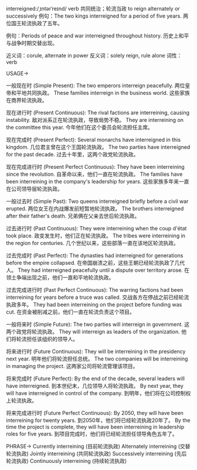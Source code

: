 interreigned:/ˌɪntərˈreɪnd/
verb
共同统治；轮流当政
to reign alternately or successively
例句：The two kings interreigned for a period of five years. 两位国王轮流执政了五年。

例句：Periods of peace and war interreigned throughout history. 历史上和平与战争时期交替出现。

近义词：corule, alternate in power
反义词：solely reign, rule alone
词性：verb


USAGE->

一般现在时 (Simple Present):
The two emperors interreign peacefully.  两位皇帝和平地共同执政。
These families interreign in the business world. 这些家族在商界轮流执政。


现在进行时 (Present Continuous):
The rival factions are interreining, causing instability.  敌对派系正在轮流执政，导致局势不稳。
They are interreining on the committee this year. 今年他们在这个委员会轮流担任主席。


现在完成时 (Present Perfect):
Several monarchs have interreigned in this kingdom.  几位君主曾在这个王国轮流执政。
The two parties have interreigned for the past decade.  过去十年里，这两个政党轮流执政。


现在完成进行时 (Present Perfect Continuous):
They have been interreining since the revolution. 自革命以来，他们一直在轮流执政。
The families have been interreining in the company's leadership for years.  这些家族多年来一直在公司领导层轮流执政。


一般过去时 (Simple Past):
Two queens interreigned briefly before a civil war erupted.  两位女王在内战爆发前短暂地轮流执政。
The brothers interreigned after their father's death.  兄弟俩在父亲去世后轮流执政。


过去进行时 (Past Continuous):
They were interreining when the coup d'état took place.  政变发生时，他们正在轮流执政。
The tribes were interreining in the region for centuries.  几个世纪以来，这些部落一直在该地区轮流执政。


过去完成时 (Past Perfect):
The dynasties had interreigned for generations before the empire collapsed.  在帝国崩溃之前，这些王朝已经轮流执政了几代人。
They had interreigned peacefully until a dispute over territory arose. 在领土争端出现之前，他们一直和平地轮流执政。


过去完成进行时 (Past Perfect Continuous):
The warring factions had been interreining for years before a truce was called.  交战各方在停战之前已经轮流执政多年。
They had been interreining on the project before funding was cut. 在资金被削减之前，他们一直在轮流负责这个项目。


一般将来时 (Simple Future):
The two parties will interreign in government.  这两个政党将轮流执政。
They will interreign as leaders of the organization.  他们将轮流担任该组织的领导人。


将来进行时 (Future Continuous):
They will be interreining in the presidency next year. 明年他们将轮流担任总统。
The two companies will be interreining in managing the project.  这两家公司将轮流管理该项目。


将来完成时 (Future Perfect):
By the end of the decade, several leaders will have interreigned. 到本世纪末，几位领导人将轮流执政。
By next year, they will have interreigned in control of the company.  到明年，他们将在公司控制权上轮流执政。


将来完成进行时 (Future Perfect Continuous):
By 2050, they will have been interreining for twenty years.  到2050年，他们将已经轮流执政20年了。
By the time the project is complete, they will have been interreining in leadership roles for five years.  到项目完成时，他们将已经轮流担任领导角色五年了。


PHRASE->
Currently interreining (目前轮流执政)
Alternately interreining (交替轮流执政)
Jointly interreining (共同轮流执政)
Successively interreining (先后轮流执政)
Continuously interreining (持续轮流执政)

